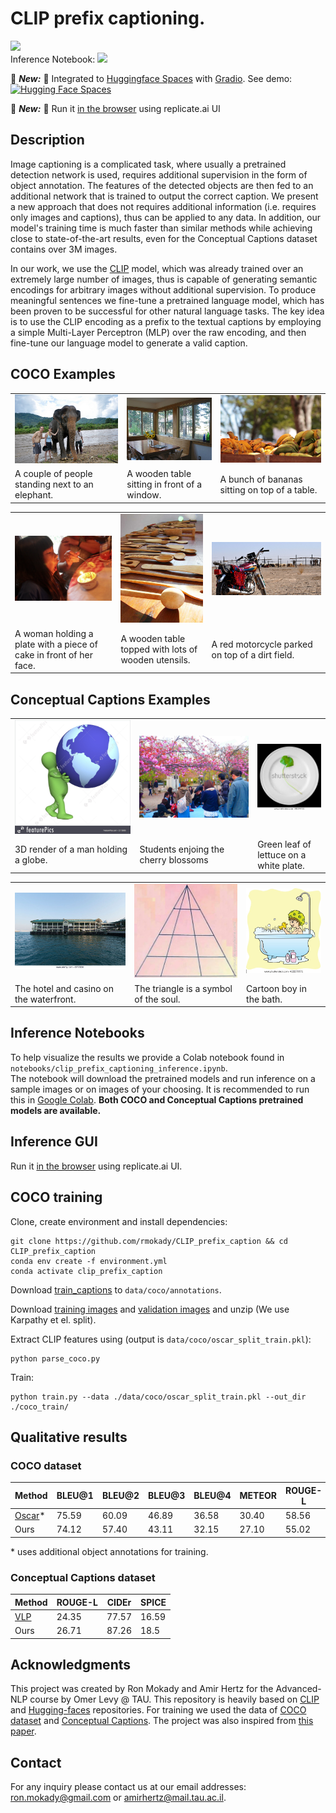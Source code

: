 # CLIP prefix captioning.

<a href="https://opensource.org/licenses/MIT"><img src="https://img.shields.io/badge/License-MIT-yellow.svg"></a>  
Inference Notebook: <a href="https://colab.research.google.com/drive/1tuoAC5F4sC7qid56Z0ap-stR3rwdk0ZV?usp=sharing"><img src="https://colab.research.google.com/assets/colab-badge.svg" height=20></a>  

 :partying_face: ***New:*** :partying_face: Integrated to [Huggingface Spaces](https://huggingface.co/spaces) with [Gradio](https://github.com/gradio-app/gradio). See demo: [![Hugging Face Spaces](https://img.shields.io/badge/%F0%9F%A4%97%20Hugging%20Face-Spaces-blue)](https://huggingface.co/spaces/akhaliq/CLIP_prefix_captioning)
 
 :partying_face: ***New:***  :partying_face: Run it [in the browser](https://replicate.ai/rmokady/clip_prefix_caption) using replicate.ai UI


## Description  
Image captioning is a complicated task, where usually a pretrained detection network is used, requires additional supervision in the form of object annotation. The features of the detected objects are then fed to an additional network that is trained to output the correct caption. We present a new approach that does not requires additional information (i.e. requires only images and captions), thus can be applied to any data. In addition, our model's training time is much faster than similar methods while achieving close to state-of-the-art results, even for the Conceptual Captions dataset contains over 3M images. 

In our work, we use the [CLIP](https://github.com/openai/CLIP) model, which was already trained over an extremely large number of images, thus is capable of generating semantic encodings for arbitrary images without additional supervision. To produce meaningful sentences we fine-tune a pretrained language model, which has been proven to be successful for other natural language tasks. The key idea is to use the CLIP encoding as a prefix to the textual captions by employing a simple Multi-Layer Perceptron (MLP) over the raw encoding, and then fine-tune our language model to generate a valid caption.

## COCO Examples

<table>
  <tr>
    <td><img src="Images/COCO_val2014_000000562207.jpg" ></td>
    <td><img src="Images/COCO_val2014_000000165547.jpg" ></td>
    <td><img src="Images/COCO_val2014_000000579664.jpg" ></td>
  </tr>
  <tr>
    <td>A couple of people standing next to an elephant. </td>
     <td>A wooden table sitting in front of a window.</td>
     <td>A bunch of bananas sitting on top of a table.</td>
  </tr>
 </table>
 
 <table>
  <tr>
    <td><img src="Images/COCO_val2014_000000060623.jpg" ></td>
    <td><img src="Images/COCO_val2014_000000386164.jpg" ></td>
    <td><img src="Images/COCO_val2014_000000354533.jpg" ></td>
  </tr>
  <tr>
    <td>A woman holding a plate with a piece of cake in front of her face. </td>
     <td>A wooden table topped with lots of wooden utensils.</td>
     <td>A red motorcycle parked on top of a dirt field.</td>
  </tr>
 </table>


## Conceptual Captions Examples

<table>
  <tr>
    <td><img src="Images/CONCEPTUAL_01.jpg" ></td>
    <td><img src="Images/CONCEPTUAL_02.jpg" ></td>
    <td><img src="Images/CONCEPTUAL_03.jpg" ></td>
  </tr>
  <tr>
    <td>3D render of a man holding a globe.</td>
     <td>Students enjoing the cherry blossoms</td>
     <td>Green leaf of lettuce on a white plate.</td>
  </tr>
 </table>
 
 <table>
  <tr>
    <td><img src="Images/CONCEPTUAL_04.jpg" ></td>
    <td><img src="Images/CONCEPTUAL_05.jpg" ></td>
    <td><img src="Images/CONCEPTUAL_06.jpg" ></td>
  </tr>
  <tr>
    <td>The hotel and casino on the waterfront. </td>
     <td>The triangle is a symbol of the soul.</td>
     <td>Cartoon boy in the bath.</td>
  </tr>
 </table>


## Inference Notebooks
To help visualize the results we provide a Colab notebook found in `notebooks/clip_prefix_captioning_inference.ipynb`.   
The notebook will download the pretrained models and run inference on a sample images or 
on images of your choosing. It is recommended to run this in [Google Colab](https://colab.research.google.com/drive/1tuoAC5F4sC7qid56Z0ap-stR3rwdk0ZV?usp=sharing).
**Both COCO and Conceptual Captions pretrained models are available.**


## Inference GUI
Run it [in the browser](https://replicate.ai/rmokady/clip_prefix_caption) using replicate.ai UI.


## COCO training

[comment]: <> (Dependencies can be found at the [Inference notebook]&#40;https://colab.research.google.com/drive/1tuoAC5F4sC7qid56Z0ap-stR3rwdk0ZV?usp=sharing&#41; )
Clone, create environment and install dependencies:  
```
git clone https://github.com/rmokady/CLIP_prefix_caption && cd CLIP_prefix_caption
conda env create -f environment.yml
conda activate clip_prefix_caption
```


Download [train_captions](https://drive.google.com/file/d/1D3EzUK1d1lNhD2hAvRiKPThidiVbP2K_/view?usp=sharing) to `data/coco/annotations`.

Download [training images](http://images.cocodataset.org/zips/val2014.zip) and [validation images](http://images.cocodataset.org/zips/train2014.zip) and unzip (We use Karpathy et el. split).

Extract CLIP features using (output is `data/coco/oscar_split_train.pkl`):
```
python parse_coco.py
```
Train:
```
python train.py --data ./data/coco/oscar_split_train.pkl --out_dir ./coco_train/
```

## Qualitative results

### COCO dataset


| Method  | BLEU@1 | BLEU@2 |  BLEU@3 | BLEU@4 | METEOR | ROUGE-L | CIDEr | SPICE |
| ------------- | ------------- | ------------- | ------------- | ------------- | ------------- | ------------- | ------------- | ------------- |
| [Oscar](https://arxiv.org/abs/2004.06165)*  | 75.59  | 60.09 | 46.89 | 36.58 | 30.40 | 58.56 | 124.12 | 23.17 |
| Ours  | 74.12 | 57.40 | 43.11 | 32.15 | 27.10 | 55.02 | 108.35 | 20.12 |


\* uses additional object annotations for training.


### Conceptual Captions dataset



| Method  | ROUGE-L | CIDEr | SPICE |
| ------------- | ------------- | ------------- | ------------- |
| [VLP](https://arxiv.org/abs/1909.11059) | 24.35 | 77.57 | 16.59 | 
| Ours | 26.71 | 87.26 | 18.5| 


## Acknowledgments
This project was created by Ron Mokady and Amir Hertz for the Advanced-NLP course by Omer Levy @ TAU.
This repository is heavily based on [CLIP](https://github.com/openai/CLIP) and [Hugging-faces](https://github.com/huggingface/transformers) repositories.
For training we used the data of [COCO dataset](https://cocodataset.org/#home) and [Conceptual Captions](https://ai.google.com/research/ConceptualCaptions/).
The project was also inspired from [this paper](https://arxiv.org/abs/2101.00190).

## Contact
For any inquiry please contact us at our email addresses: ron.mokady@gmail.com or amirhertz@mail.tau.ac.il.


